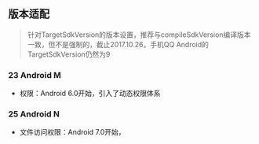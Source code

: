 ## 版本适配

> 针对TargetSdkVersion的版本设置，推荐与compileSdkVersion编译版本一致，但不是强制的，截止2017.10.26，手机QQ Android的TargetSdkVersion仍然为9


### 23 Android M

- 权限：Android 6.0开始，引入了动态权限体系



### 25 Android N

- 文件访问权限：Android 7.0开始，

